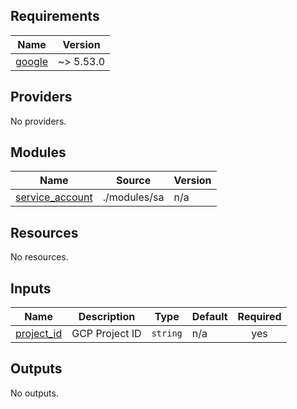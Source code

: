 <!-- BEGIN_TF_DOCS -->
## Requirements

| Name | Version |
|------|---------|
| <a name="requirement_google"></a> [google](#requirement\_google) | ~> 5.53.0 |

## Providers

No providers.

## Modules

| Name | Source | Version |
|------|--------|---------|
| <a name="module_service_account"></a> [service\_account](#module\_service\_account) | ./modules/sa | n/a |

## Resources

No resources.

## Inputs

| Name | Description | Type | Default | Required |
|------|-------------|------|---------|:--------:|
| <a name="input_project_id"></a> [project\_id](#input\_project\_id) | GCP Project ID | `string` | n/a | yes |

## Outputs

No outputs.
<!-- END_TF_DOCS -->